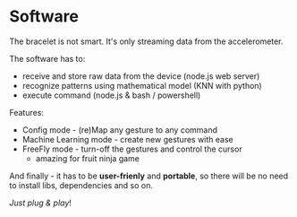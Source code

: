 Software
========

The bracelet is not smart. 
It's only streaming data from the accelerometer.

The software has to:
- receive and store raw data from the device (node.js web server)
- recognize patterns using mathematical model (KNN with python)
- execute command (node.js & bash / powershell)

Features:
- Config mode - (re)Map any gesture to any command
- Machine Learning mode - create new gestures with ease
- FreeFly mode - turn-off the gestures and control the cursor
  * amazing for fruit ninja game

And finally - it has to be **user-frienly** and **portable**, so there will be no need to install libs, dependencies and so on. 

*Just plug & play*!
